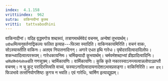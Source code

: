 ```yaml
---
index:  4.1.158
vrittiindex:  962
sutra:  वाकिनादीनां कुक्च
vritti:  tattvabodhini 
---
```


वाकिनादीनां। यदिह वृद्धमगोत्र शब्दरूपं, तत्रागमार्थमेवेदं वचनम्, अन्येषां तूभयार्थम्। `उदीचा`मित्यनुवर्तनाद्विकल्पः फलित इत्याह---फिञ्वा स्यादिति। वाकिनकायमिरिति। वचनं वाकः, सोऽस्यास्तीति वाकिनः। अतएव निपातनादिनन्। अगारे एधत इथि गारेधः। पृषोदरादित्वादादिलोपः। शकन्ध्वादित्वात्पररूपम्। गारेधकायनिमः। चर्मिवम्र्यादौ कूभयार्थम्। चर्मवर्मशब्दाभ्यां व्रीह्यादित्वादिनिः। `चर्मिवर्मिणोर्नलोपश्चे`ति गणसूत्रम्। चार्मिकायणिः। वार्मिकायणिः। कुकि कृते नकारस्याऽनन्त्यत्वान्नलोपाऽप्राप्तौ वचनम्। न चु कुट् परादिरस्त्विति वाच्यं, फस्याऽनादित्वादायनादेशाऽभावप्रसङ्गा। वाकिनिरिति। `अत इञ्`। फिञभावे तत्संनियोगशिष्टः कुगत्र न भवति। एवं गारेधिः, चार्मिण इत्याद्यूह्यम्।

